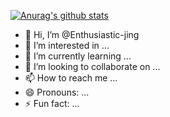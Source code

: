 [![Anurag's github stats](https://github-readme-stats.vercel.app/api?username=Enthusiastic-jing&theme=highcontrast
)](https://github.com/anuraghazra/github-readme-stats)

- 👋 Hi, I’m @Enthusiastic-jing
- 👀 I’m interested in ...
- 🌱 I’m currently learning ...
- 💞️ I’m looking to collaborate on ...
- 📫 How to reach me ...
- 😄 Pronouns: ...
- ⚡ Fun fact: ...

<!---
Enthusiastic-jing/Enthusiastic-jing is a ✨ special ✨ repository because its `README.md` (this file) appears on your GitHub profile.
You can click the Preview link to take a look at your changes.
--->
